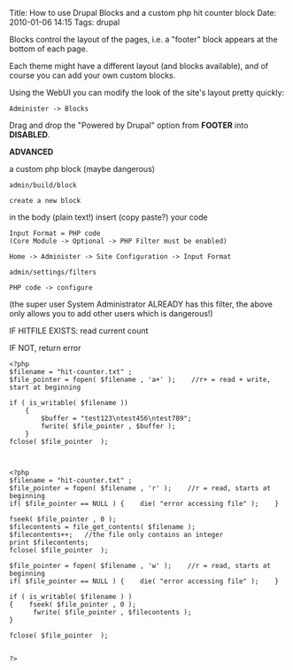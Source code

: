 Title: How to use Drupal Blocks and a custom php hit counter block
Date: 2010-01-06 14:15
Tags: drupal

Blocks control the layout of the pages, i.e. a "footer" block appears at the bottom of each page.

Each theme might have a different layout (and blocks available), and of course you can add your own custom blocks.

Using the WebUI you can modify the look of the site's layout pretty quickly:

`Administer -> Blocks`

Drag and drop the "Powered by Drupal" option from **FOOTER** into **DISABLED**.


**ADVANCED**

a custom php block (maybe dangerous)

`admin/build/block`

`create a new block`

in the body (plain text!) insert (copy paste?) your code

    Input Format = PHP code 
    (Core Module -> Optional -> PHP Filter must be enabled)
 

`Home -> Administer -> Site Configuration -> Input Format`

`admin/settings/filters`

`PHP code -> configure `

(the super user System Administrator ALREADY has this filter, the above only allows you to add other users which is dangerous!)


IF HITFILE EXISTS:     read current count

IF NOT, return error

    <?php
    $filename = "hit-counter.txt" ;
    $file_pointer = fopen( $filename , 'a+' );    //r+ = read + write, start at beginning  
    
    if ( is_writable( $filename )) 
        { 
            $buffer = "test123\ntest456\ntest789";
            fwrite( $file_pointer , $buffer ); 
        } 
    fclose( $file_pointer  );
    


    <?php
    $filename = "hit-counter.txt" ;
    $file_pointer = fopen( $filename , 'r' );    //r = read, starts at beginning  
    if( $file_pointer == NULL ) {    die( "error accessing file" );    }
    
    fseek( $file_pointer , 0 );
    $filecontents = file_get_contents( $filename );
    $filecontents++;   //the file only contains an integer
    print $filecontents;
    fclose( $file_pointer  );
    
    $file_pointer = fopen( $filename , 'w' );    //r = read, starts at beginning  
    if( $file_pointer == NULL ) {    die( "error accessing file" );    }
    
    if ( is_writable( $filename ) ) 
    {    fseek( $file_pointer , 0 );    
          fwrite( $file_pointer , $filecontents ); 
    } 
    
    fclose( $file_pointer  );
    
    
    ?>
